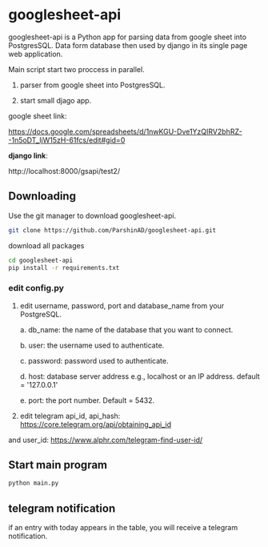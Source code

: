 # googlesheet-api

googlesheet-api is a Python app for parsing data from google sheet into PostgresSQL. Data form database then used by django in its single page web application.

Main script start two proccess in parallel.
  
  1) parser from google sheet into PostgresSQL.
  
  2) start small djago app.
  
google sheet link:

https://docs.google.com/spreadsheets/d/1nwKGU-Dve1YzQIRV2bhRZ--1n5oDT_IjW15zH-61fcs/edit#gid=0

**django link**:

http://localhost:8000/gsapi/test2/


## Downloading

Use the git manager to download googlesheet-api.

```bash
git clone https://github.com/ParshinAD/googlesheet-api.git
```

download all packages

```bash
cd googlesheet-api
pip install -r requirements.txt
```

### edit config.py

1) edit username, password, port and database_name from your PostgreSQL.

    a. db_name: the name of the database that you want to connect.

    b. user: the username used to authenticate.

    c. password: password used to authenticate.

    d. host: database server address e.g., localhost or an IP address. default = '127.0.0.1'

    e. port: the port number. Default = 5432.

2) edit telegram api_id, api_hash: https://core.telegram.org/api/obtaining_api_id

and user_id: https://www.alphr.com/telegram-find-user-id/

## Start main program

```bash
python main.py
```

## telegram notification

if an entry with today appears in the table, you will receive a telegram notification.

